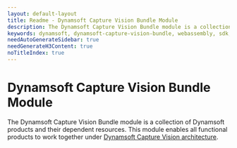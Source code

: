 ```yaml
---
layout: default-layout
title: Readme - Dynamsoft Capture Vision Bundle Module
description: The Dynamsoft Capture Vision Bundle module is a collection of Dynamsoft products and their dependent resources. 
keywords: dynamsoft, dynamsoft-capture-vision-bundle, webassembly, sdk, javascript, typescript 
needAutoGenerateSidebar: true
needGenerateH3Content: true
noTitleIndex: true
---
```


# Dynamsoft Capture Vision Bundle Module 

The Dynamsoft Capture Vision Bundle module is a collection of Dynamsoft products and their dependent resources. This module enables all functional products to work together under [Dynamsoft Capture Vision architecture]((https://www.dynamsoft.com/capture-vision/docs/core/architecture/index.html)).
